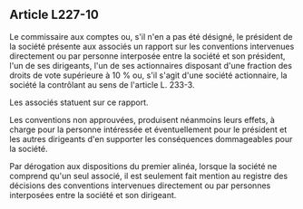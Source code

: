Article L227-10
----
Le commissaire aux comptes ou, s'il n'en a pas été désigné, le président de la
société présente aux associés un rapport sur les conventions intervenues
directement ou par personne interposée entre la société et son président, l'un
de ses dirigeants, l'un de ses actionnaires disposant d'une fraction des droits
de vote supérieure à 10 % ou, s'il s'agit d'une société actionnaire, la société
la contrôlant au sens de l'article L. 233-3.

Les associés statuent sur ce rapport.

Les conventions non approuvées, produisent néanmoins leurs effets, à charge pour
la personne intéressée et éventuellement pour le président et les autres
dirigeants d'en supporter les conséquences dommageables pour la société.

Par dérogation aux dispositions du premier alinéa, lorsque la société ne
comprend qu'un seul associé, il est seulement fait mention au registre des
décisions des conventions intervenues directement ou par personnes interposées
entre la société et son dirigeant.
